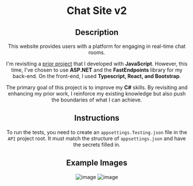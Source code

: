 <div align="center">
  
  # Chat Site v2
  ## Description
  
  This website provides users with a platform for engaging in real-time chat rooms.

  I'm revisiting a <a href="https://github.com/WeismanGitHub/Chat-Website" className="link-underline-primary">prior project</a> that I developed with <strong>JavaScript</strong>. However, this time, I've chosen to use <strong>ASP.NET</strong> and the <strong>FastEndpoints</strong> library for my back-end. On the front-end, I used <strong>Typescript, React, and Bootstrap</strong>.
  
  The primary goal of this project is to improve my <strong>C#</strong> skills. By revisiting and enhancing my prior work, I reinforce my existing knowledge but also push the boundaries of what I can achieve.
  ## Instructions
  To run the tests, you need to create an `appsettings.Testing.json` file in the `API` project root. It must match the structure of `appsettings.json` and have the secrets filled in.
  ## Example Images
  ![image](https://github.com/WeismanGitHub/Chat-Site-v2/assets/102398620/ab3b3279-22a9-478e-a4d6-7b450df2bbd1)
  ![image](https://github.com/WeismanGitHub/Chat-Site-v2/assets/102398620/6b3943b5-177c-4b5e-accb-a25ab428ddef)
</div>
